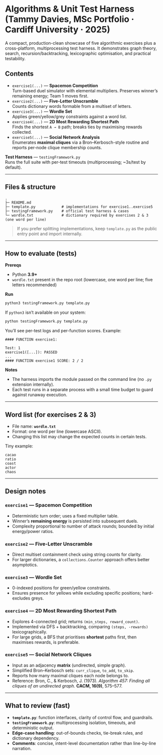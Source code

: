 # Algorithms & Unit Test Harness (Tammy Davies, MSc Portfolio · Cardiff University · 2025)

A compact, production-clean showcase of five algorithmic exercises plus a cross-platform, multiprocessing test harness. It demonstrates graph theory, search, recursion/backtracking, lexicographic optimisation, and practical testability.

## Contents

- `exercise1(...)` — **Spacemon Competition**  
  Turn-based duel simulator with elemental multipliers. Preserves winner’s remaining energy; Team 1 moves first.
- `exercise2(...)` — **Five-Letter Unscramble**  
  Counts dictionary words formable from a multiset of letters.
- `exercise3(...)` — **Wordle Set**  
  Applies green/yellow/grey constraints against a word list.
- `exercise4(...)` — **2D Most Rewarding Shortest Path**  
  Finds the shortest `A → B` path; breaks ties by maximising rewards collected.
- `exercise5(...)` — **Social Network Analysis**  
  Enumerates **maximal cliques** via a Bron–Kerbosch-style routine and reports per-node clique membership counts.

**Test Harness** — `testingFramework.py`  
Runs the full suite with per-test timeouts (multiprocessing; ~3s/test by default).

---

## Files & structure

```
.
├─ README.md
├─ template.py            # implementations for exercise1..exercise5
├─ testingFramework.py    # official test harness & cases
└─ wordle.txt             # dictionary required by exercises 2 & 3 (one word per line)
```

> If you prefer splitting implementations, keep `template.py` as the public entry point and import internally.

---

## How to evaluate (tests)

**Prereqs**
- Python **3.9+**
- `wordle.txt` present in the repo root (lowercase, one word per line; five letters recommended)

**Run**
```bash
python3 testingFramework.py template.py
```

If `python3` isn’t available on your system:
```bash
python testingFramework.py template.py
```

You’ll see per-test logs and per-function scores. Example:
```
#### FUNCTION exercise1:

Test: 1
exercise1([...]): PASSED
...
#### FUNCTION exercise1 SCORE: 2 / 2
```

**Notes**
- The harness imports the module passed on the command line (no `.py` extension internally).
- Each test runs in a separate process with a small time budget to guard against runaway execution.

---

## Word list (for exercises 2 & 3)

- File name: **`wordle.txt`**
- Format: one word per line (lowercase ASCII).  
- Changing this list may change the expected counts in certain tests.

Tiny example:
```
cacao
ratio
coast
actor
chaos
```

---

## Design notes

### `exercise1` — Spacemon Competition
- Deterministic turn order; uses a fixed multiplier table.
- Winner’s **remaining energy** is persisted into subsequent duels.
- Complexity proportional to number of attack rounds; bounded by initial energy/power ratios.

### `exercise2` — Five-Letter Unscramble
- Direct multiset containment check using string counts for clarity.
- For larger dictionaries, a `collections.Counter` approach offers better asymptotics.

### `exercise3` — Wordle Set
- 0-indexed positions for green/yellow constraints.
- Ensures presence for yellows while excluding specific positions; hard-excludes greys.

### `exercise4` — 2D Most Rewarding Shortest Path
- Explores 4-connected grid; returns `(min_steps, reward_count)`.
- Implemented via DFS + backtracking, comparing `(steps, -rewards)` lexicographically.
- For large grids, a BFS that prioritises **shortest** paths first, then maximises rewards, is preferable.

### `exercise5` — Social Network Cliques
- Input as an adjacency **matrix** (undirected, simple graph).
- Simplified Bron–Kerbosch sets: `curr_clique`, `to_add`, `to_skip`.
- Reports how many maximal cliques each node belongs to.
- Reference: Bron, C., & Kerbosch, J. (1973). *Algorithm 457: Finding all cliques of an undirected graph.* **CACM, 16(9)**, 575–577.

---

## What to review (fast)

- **`template.py`**: function interfaces, clarity of control flow, and guardrails.
- **`testingFramework.py`**: multiprocessing isolation, timeouts, and deterministic output.
- **Edge-case handling**: out-of-bounds checks, tie-break rules, and dictionary dependency.
- **Comments**: concise, intent-level documentation rather than line-by-line narration.


